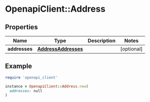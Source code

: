# OpenapiClient::Address

## Properties

| Name | Type | Description | Notes |
| ---- | ---- | ----------- | ----- |
| **addresses** | [**AddressAddresses**](AddressAddresses.md) |  | [optional] |

## Example

```ruby
require 'openapi_client'

instance = OpenapiClient::Address.new(
  addresses: null
)
```

